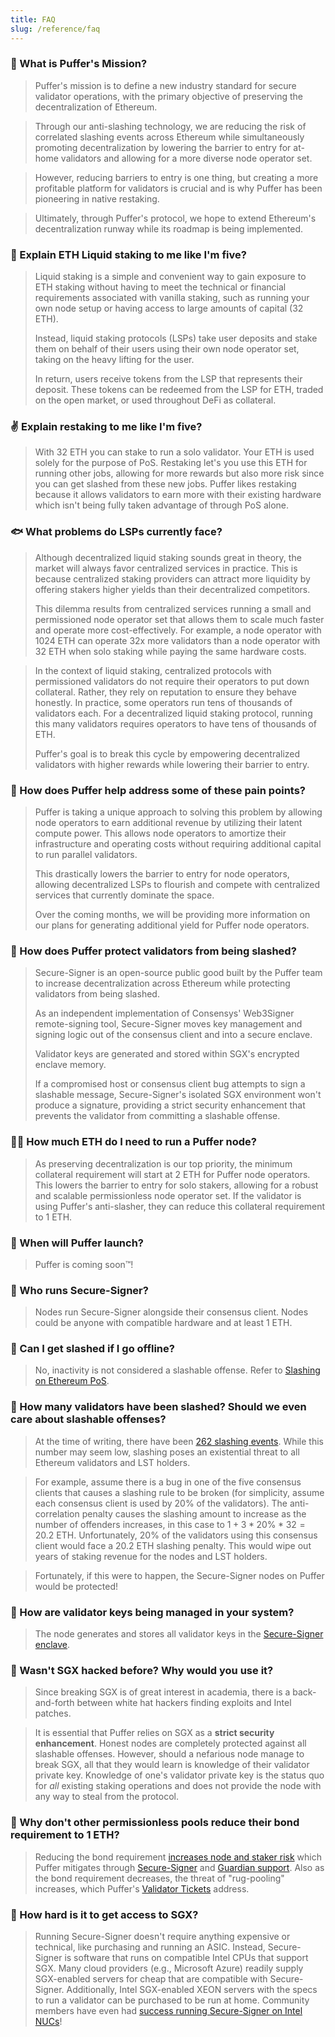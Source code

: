 ```yaml
---
title: FAQ
slug: /reference/faq
---
```


### 🐙 What is Puffer's Mission?

> Puffer's mission is to define a new industry standard for secure validator operations, with the primary objective of preserving the decentralization of Ethereum.

> Through our anti-slashing technology, we are reducing the risk of correlated slashing events across Ethereum while simultaneously promoting decentralization by lowering the barrier to entry for at-home validators and allowing for a more diverse node operator set.

> However, reducing barriers to entry is one thing, but creating a more profitable platform for validators is crucial and is why Puffer has been pioneering in native restaking. 

> Ultimately, through Puffer's protocol, we hope to extend Ethereum's decentralization runway while its roadmap is being implemented.

### 🐡 Explain ETH Liquid staking to me like I'm five?

> Liquid staking is a simple and convenient way to gain exposure to ETH staking without having to meet the technical or financial requirements associated with vanilla staking, such as running your own node setup or having access to large amounts of capital (32 ETH).
>
> Instead, liquid staking protocols (LSPs) take user deposits and stake them on behalf of their users using their own node operator set, taking on the heavy lifting for the user.
>
> In return, users receive tokens from the LSP that represents their deposit. These tokens can be redeemed from the LSP for ETH, traded on the open market, or used throughout DeFi as collateral.

### ✌️ Explain restaking to me like I'm five?

> With 32 ETH you can stake to run a solo validator. Your ETH is used solely for the purpose of PoS. Restaking let's you use this ETH for running other jobs, allowing for more rewards but also more risk since you can get slashed from these new jobs. Puffer likes restaking because it allows validators to earn more with their existing hardware which isn't being fully taken advantage of through PoS alone.

### 🐟 What problems do LSPs currently face?

> Although decentralized liquid staking sounds great in theory, the market will always favor centralized services in practice. This is because centralized staking providers can attract more liquidity by offering stakers higher yields than their decentralized competitors.
>
> This dilemma results from centralized services running a small and permissioned node operator set that allows them to scale much faster and operate more cost-effectively. For example, a node operator with 1024 ETH can operate 32x more validators than a node operator with 32 ETH when solo staking while paying the same hardware costs.

> In the context of liquid staking, centralized protocols with permissioned validators do not require their operators to put down collateral. Rather, they rely on reputation to ensure they behave honestly. In practice, some operators run tens of thousands of validators each. For a decentralized liquid staking protocol, running this many validators requires operators to have tens of thousands of ETH.
>
> Puffer's goal is to break this cycle by empowering decentralized validators with higher rewards while lowering their barrier to entry. 

### 🦈 How does Puffer help address some of these pain points?

> Puffer is taking a unique approach to solving this problem by allowing node operators to earn additional revenue by utilizing their latent compute power. This allows node operators to amortize their infrastructure and operating costs without requiring additional capital to run parallel validators.
>
> This drastically lowers the barrier to entry for node operators, allowing decentralized LSPs to flourish and compete with centralized services that currently dominate the space.
>
> Over the coming months, we will be providing more information on our plans for generating additional yield for Puffer node operators.

### 🦑 How does Puffer protect validators from being slashed?

> Secure-Signer is an open-source public good built by the Puffer team to increase decentralization across Ethereum while protecting validators from being slashed.
>
> As an independent implementation of Consensys' Web3Signer remote-signing tool, Secure-Signer moves key management and signing logic out of the consensus client and into a secure enclave.
>
> Validator keys are generated and stored within SGX's encrypted enclave memory.
>
> If a compromised host or consensus client bug attempts to sign a slashable message, Secure-Signer's isolated SGX environment won't produce a signature, providing a strict security enhancement that prevents the validator from committing a slashable offense.

### 🧜‍♀️ How much ETH do I need to run a Puffer node?

> As preserving decentralization is our top priority, the minimum collateral requirement will start at 2 ETH for Puffer node operators. This lowers the barrier to entry for solo stakers, allowing for a robust and scalable permissionless node operator set. If the validator is using Puffer's anti-slasher, they can reduce this collateral requirement to 1 ETH. 

### 🐢 When will Puffer launch?

> Puffer is coming soon™️! 

### 🦞 Who runs Secure-Signer?

> Nodes run Secure-Signer alongside their consensus client. Nodes could be anyone with compatible hardware and at least 1 ETH.

### 🦐 Can I get slashed if I go offline?

> No, inactivity is not considered a slashable offense. Refer to [Slashing on Ethereum PoS](slash.md).

### 🪼 How many validators have been slashed? Should we even care about slashable offenses?

> At the time of writing, there have been [262 slashing events](https://beaconcha.in/validators/slashings). While this number may seem low, slashing poses an existential threat to all Ethereum validators and LST holders.

> For example, assume there is a bug in one of the five consensus clients that causes a slashing rule to be broken (for simplicity, assume each consensus client is used by 20% of the validators). The anti-correlation penalty causes the slashing amount to increase as the number of offenders increases, in this case to $1 + 3*20\%*32 = 20.2$ ETH. Unfortunately, 20% of the validators using this consensus client would face a 20.2 ETH slashing penalty. This would wipe out years of staking revenue for the nodes and LST holders.

> Fortunately, if this were to happen, the Secure-Signer nodes on Puffer would be protected!

### 🐳 How are validator keys being managed in your system?

> The node generates and stores all validator keys in the [Secure-Signer enclave](secure-signer.md#where-is-it-run).

### 🐠 Wasn't SGX hacked before? Why would you use it?

> Since breaking SGX is of great interest in academia, there is a back-and-forth between white hat hackers finding exploits and Intel patches.

> It is essential that Puffer relies on SGX as a **strict security enhancement**. Honest nodes are completely protected against all slashable offenses. However, should a nefarious node manage to break SGX, all that they would learn is knowledge of their validator private key. Knowledge of one's validator private key is the status quo for _all_ existing staking operations and does not provide the node with any way to steal from the protocol.

### 🐊 Why don't other permissionless pools reduce their bond requirement to 1 ETH?

> Reducing the bond requirement [increases node and staker risk](slash.md#liquid-staking-protocol-considerations) which Puffer mitigates through [Secure-Signer](secure-signer.md#what-is-it) and [Guardian support](./guardians.md). Also as the bond requirement decreases, the threat of "rug-pooling" increases, which Puffer's [Validator Tickets](/protocol/validator-tickets#why--noop-incentives) address.

### 🪸 How hard is it to get access to SGX?

> Running Secure-Signer doesn't require anything expensive or technical, like purchasing and running an ASIC. Instead, Secure-Signer is software that runs on compatible Intel CPUs that support SGX. Many cloud providers (e.g., Microsoft Azure) readily supply SGX-enabled servers for cheap that are compatible with Secure-Signer. Additionally, Intel SGX-enabled XEON servers with the specs to run a validator can be purchased to be run at home. Community members have even had [success running Secure-Signer on Intel NUCs](https://mirror.xyz/ladislaus.eth/joTqwZ1sBLxlJayV4pIYxCkwl4RWheM_xipU_OCp9MM)!
